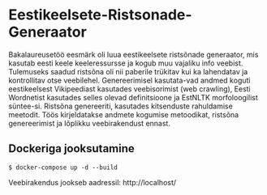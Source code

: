 # Eestikeelsete-Ristsonade-Generaator
Bakalaureusetöö eesmärk oli luua eestikeelsete ristsõnade generaator, mis kasutab eesti keele keeleressursse ja kogub muu vajaliku info veebist. Tulemuseks saadud ristsõna oli nii paberile trükitav kui ka lahendatav ja kontrollitav otse veebilehel. Genereerimisel kasutata-vad andmed koguti eestikeelsest Vikipeediast kasutades veebisorimist (web crawling), Eesti Wordnetist kasutades selles olevad definitsioone ja EstNLTK morfoloogilist süntee-si. Ristsõna genereeriti, kasutades kitsenduste rahuldamise meetodit. Töös kirjeldatakse andmete kogumise metoodikat, ristsõna genereerimist ja lõplikku veebirakendust ennast. 

## Dockeriga jooksutamine 
```
$ docker-compose up -d --build
```

Veebirakendus jookseb aadressil: http://localhost/
